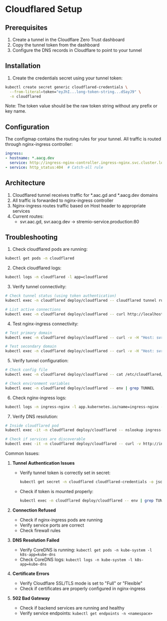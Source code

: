 # Cloudflared Setup

## Prerequisites

1. Create a tunnel in the Cloudflare Zero Trust dashboard
2. Copy the tunnel token from the dashboard
3. Configure the DNS records in Cloudflare to point to your tunnel

## Installation

1. Create the credentials secret using your tunnel token:
```bash
kubectl create secret generic cloudflared-credentials \
  --from-literal=token="eyJhI...long-token-string...dSayJ9" \
  -n cloudflared
```

Note: The token value should be the raw token string without any prefix or key name.

## Configuration

The configmap contains the routing rules for your tunnel. All traffic is routed through nginx-ingress controller:

```yaml
ingress:
- hostname: *.aacg.dev
  service: http://ingress-nginx-controller.ingress-nginx.svc.cluster.local:80
- service: http_status:404  # Catch-all rule
```

## Architecture

1. Cloudflared tunnel receives traffic for *.aac.gd and *.aacg.dev domains
2. All traffic is forwarded to nginx-ingress controller
3. Nginx-ingress routes traffic based on Host header to appropriate services
4. Current routes:
   - svr.aac.gd, svr.aacg.dev → stremio-service.production:80

## Troubleshooting

1. Check cloudflared pods are running:
```bash
kubectl get pods -n cloudflared
```

2. Check cloudflared logs:
```bash
kubectl logs -n cloudflared -l app=cloudflared
```

3. Verify tunnel connectivity:
```bash
# Check tunnel status (using token authentication)
kubectl exec -n cloudflared deploy/cloudflared -- cloudflared tunnel run --token $(kubectl get secret -n cloudflared cloudflared-credentials -o jsonpath='{.data.token}' | base64 -d) --url http://localhost:2000 --inspect

# List active connections
kubectl exec -n cloudflared deploy/cloudflared -- curl http://localhost:2000/metrics | grep cloudflared_tunnel_connection
```

4. Test nginx-ingress connectivity:
```bash
# Test primary domain
kubectl exec -n cloudflared deploy/cloudflared -- curl -v -H "Host: svr.aac.gd" http://ingress-nginx-controller.ingress-nginx.svc.cluster.local

# Test secondary domain
kubectl exec -n cloudflared deploy/cloudflared -- curl -v -H "Host: svr.aacg.dev" http://ingress-nginx-controller.ingress-nginx.svc.cluster.local
```

5. Verify tunnel configuration:
```bash
# Check config file
kubectl exec -n cloudflared deploy/cloudflared -- cat /etc/cloudflared/config/config.yaml

# Check environment variables
kubectl exec -n cloudflared deploy/cloudflared -- env | grep TUNNEL
```

6. Check nginx-ingress logs:
```bash
kubectl logs -n ingress-nginx -l app.kubernetes.io/name=ingress-nginx --tail=100
```

7. Verify DNS resolution:
```bash
# Inside cloudflared pod
kubectl exec -it -n cloudflared deploy/cloudflared -- nslookup ingress-nginx-controller.ingress-nginx.svc.cluster.local

# Check if services are discoverable
kubectl exec -it -n cloudflared deploy/cloudflared -- curl -v http://ingress-nginx-controller.ingress-nginx.svc.cluster.local:80
```

Common Issues:

1. **Tunnel Authentication Issues**
   - Verify tunnel token is correctly set in secret: 
     ```bash
     kubectl get secret -n cloudflared cloudflared-credentials -o jsonpath='{.data.token}' | base64 -d
     ```
   - Check if token is mounted properly:
     ```bash
     kubectl exec -n cloudflared deploy/cloudflared -- env | grep TUNNEL_TOKEN
     ```

2. **Connection Refused**
   - Check if nginx-ingress pods are running
   - Verify service ports are correct
   - Check firewall rules

3. **DNS Resolution Failed**
   - Verify CoreDNS is running: `kubectl get pods -n kube-system -l k8s-app=kube-dns`
   - Check CoreDNS logs: `kubectl logs -n kube-system -l k8s-app=kube-dns`

4. **Certificate Errors**
   - Verify Cloudflare SSL/TLS mode is set to "Full" or "Flexible"
   - Check if certificates are properly configured in nginx-ingress

5. **502 Bad Gateway**
   - Check if backend services are running and healthy
   - Verify service endpoints: `kubectl get endpoints -n <namespace>`
